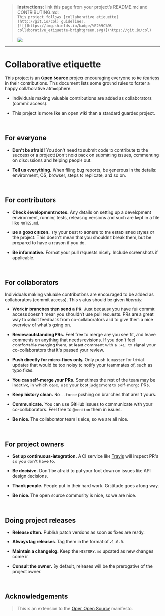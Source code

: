 > **Instructions:** link this page from your project's README.md and CONTRIBUTING.md:<br>
> `This project follows [collaborative etiquette](http://git.io/col) guidelines.`<br>
> `[![](https://img.shields.io/badge/%E2%9C%93-collaborative_etiquette-brightgreen.svg)](https://git.io/col)`<br>
> <br>
> [![](https://img.shields.io/badge/%E2%9C%93-collaborative_etiquette-brightgreen.svg)](https://git.io/col)

----

<a name='top'></a>

# Collaborative etiquette

This project is an **Open Source** project encouraging everyone to be fearless in their contributions. This document lists some ground rules to foster a happy collaborative atmosphere.

* Individuals making valuable contributions are added as collaborators (commit access).

* This project is more like an open wiki than a standard guarded project.

<br>

## For everyone

* __Don't be afraid!__ You don't need to submit code to contribute to the success of a project! Don't hold back on submitting issues, commenting on discussions and helping people out.

* __Tell us everything.__ When filing bug reports, be generous in the details: environment, OS, browser, steps to replicate, and so on.

<br>

## For contributors

* __Check development notes.__ Any details on setting up a development environment, running tests, releasing versions and such are kept in a file like `NOTES.md`.

* __Be a good citizen.__ Try your best to adhere to the established styles of the project. This doesn't mean that you shouldn't break them, but be prepared to have a reason if you do.

* __Be informative.__ Format your pull requests nicely. Include screenshots if applicable.

<br>

## For collaborators

Individuals making valuable contributions are encouraged to be added as collaborators (commit access). This status should be given *liberally.*

* __Work in branches then send a PR.__ Just because you have full commit access doesn't mean you shouldn't use pull requests. PRs are a great way to solicit feedback from co-collaborators and to give them a nice overview of what's going on.

* __Review outstanding PRs.__ Feel free to merge any you see fit, and leave comments on anything that needs revisions. If you don't feel comfortable merging them, at least comment with a `:+1:` to signal your co-collaborators that it's passed your review.

* __Push directly for micro-fixes only.__ Only push to `master` for trivial updates that would be too noisy to notify your teammates of, such as typo fixes.

* __You can self-merge your PRs.__ Sometimes the rest of the team may be inactive, in which case, use your best judgement to self-merge PRs.

* __Keep history clean.__ No `--force` pushing on branches that aren't yours.

* __Communicate.__ You can use GitHub issues to communicate with your co-collaborators. Feel free to `@mention` them in issues.

* __Be nice.__ The collaborator team is nice, so we are all nice.

<br>

## For project owners

* __Set up continuous-integration.__ A CI service like [Travis] will inspect PR's so you don't have to.

* __Be decisive.__ Don't be afraid to put your foot down on issues like API design decisions.

* __Thank people.__ People put in their hard work. Gratitude goes a long way.

* __Be nice.__ The open source community is nice, so we are nice.

[Travis]: https://travis-ci.org/

<br>

## Doing project releases

* __Release often.__ Publish patch versions as soon as fixes are ready.

* __Always tag releases.__ Tag them in the format of `v1.0.0`.

* __Maintain a changelog.__ Keep the `HISTORY.md` updated as new changes come in.

* __Consult the owner.__ By default, releases will be the prerogative of the project owner.

<br>

## Acknowledgements

> This is an extension to the [Open Open Source] manifesto.

[Open Open Source]: http://openopensource.org/

